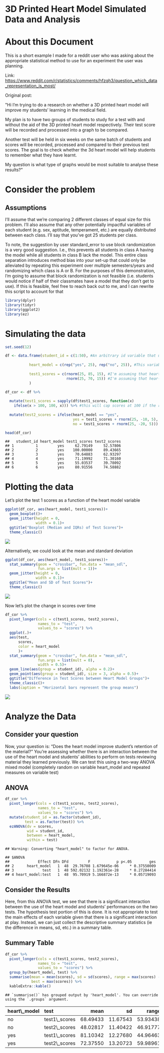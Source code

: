 3D Printed Heart Model Simulated Data and Analysis
================

# About this Document

This is a short example I made for a reddit user who was asking about
the appropriate statistical method to use for an experiment the user was
planning.

Link:
<https://www.reddit.com/r/statistics/comments/hfzqh3/question_which_data_representation_is_most/>

Original post:

"Hi I’m trying to do a research on whether a 3D printed heart model will
improve my students’ learning in the medical field.

My plan is to have two groups of students to study for a test with and
without the aid of the 3D printed heart model respectively. Their test
score will be recorded and processed into a graph to be compared.

Another test will be held in six weeks on the same batch of students and
scores will be recorded, processed and compared to their previous test
scores. The goal is to check whether the 3d heart model will help
students to remember what they have learnt.

My question is what type of graphs would be most suitable to analyse
these results?"

# Consider the problem

## Assumptions

I’ll assume that we’re comparing 2 different classes of equal size for
this problem. I’ll also assume that any other potentially impactful
variables of each student (e.g. sex, aptitude, temperament, etc.) are
equally distributed between each class. I’ll say that you’ve got 25
students per class.

To note, the suggestion by user standard\_error to use block
randomization is a very good suggestion. I.e., this prevents all
students in class A having the model while all students in class B lack
the model. This entire class separation introduces method bias into your
set-up that could only be alleviated by repeating this experiment over
multiple semesters/years and randomizing which class is A or B. For the
purposes of this demonstration, I’m going to assume that block
randomization is not feasible (i.e. students would notice if half of
their classmates have a model that they don’t get to use). If this is
feasible, feel free to reach back out to me, and I can rewrite this
script to account for that

``` r
library(dplyr)
library(tidyr)
library(ggplot2)
library(ez)
```

# Simulating the data

``` r
set.seed(12)

df <- data.frame(student_id = c(1:50), #An arbitrary id variable that uniquely identifies each student
                 
           heart_model = c(rep("yes", 25), rep("no", 25)), #This variable designates the heart model and essentially designates class A vs. class B
           
           test1_scores = c(rnorm(25, 85, 15), #I'm assuming that heart+ students will have a mean test score of 85 with standard deviation (sd) of 15
                            rnorm(25, 70, 15)) #I'm assuming that hear- students will have a mean test score of 70 with the same sd
           )

df_cor <- df %>% 
  
  mutate(test1_scores = sapply(df$test1_scores, function(x) 
    ifelse(x > 100, 100, x))) %>% #this will cap scores at 100 if the rnorm function pushes them above 100
  
  mutate(test2_scores = ifelse(heart_model == "yes", 
                               yes = test1_scores + rnorm(25, -10, 5), #Test scores will only drop by 10 points with the heart model
                               no = test1_scores + rnorm(25, -20, 5))) #Test scores will drop by 15 points for no heart model

head(df_cor)
```

    ##   student_id heart_model test1_scores test2_scores
    ## 1          1         yes     62.79149     52.57806
    ## 2          2         yes    100.00000     89.43665
    ## 3          3         yes     70.64883     62.93297
    ## 4          4         yes     71.19992     71.30160
    ## 5          5         yes     55.03537     39.78092
    ## 6          6         yes     80.91556     74.58882

# Plotting the data

Let’s plot the test 1 scores as a function of the heart model variable

``` r
ggplot(df_cor, aes(heart_model, test1_scores))+
  geom_boxplot()+
  geom_jitter(height = 0,
              width = 0.1)+
  ggtitle("Boxplot (Median and IQRs) of Test Scores")+
  theme_classic()
```

![](README_files/figure-gfm/unnamed-chunk-3-1.png)<!-- -->

Alternatively, we could look at the mean and standard deviation

``` r
ggplot(df_cor, aes(heart_model, test1_scores))+
  stat_summary(geom = "crossbar", fun.data = "mean_sdl",
               fun.args = list(mult = 1))+
  geom_jitter(height = 0,
              width = 0.1)+
  ggtitle("Mean and SD of Test Scores")+
  theme_classic()
```

![](README_files/figure-gfm/unnamed-chunk-4-1.png)<!-- -->

Now let’s plot the change in scores over time

``` r
df_cor %>% 
  pivot_longer(cols = c(test1_scores, test2_scores),
               names_to = "test",
               values_to = "scores") %>% 
  ggplot(.)+
  aes(test, 
      scores, 
      color = heart_model
      )+
  stat_summary(geom = "crossbar", fun.data = "mean_sdl",
               fun.args = list(mult = 0),
               width = 0.5)+
  geom_line(aes(group = student_id), alpha = 0.2)+
  geom_point(aes(group = student_id), size = 3, alpha = 0.5)+
  ggtitle("Difference in Test Scores between Heart Model Groups")+
  theme_classic()+
  labs(caption = "Horizontal bars represent the group means")
```

![](README_files/figure-gfm/unnamed-chunk-5-1.png)<!-- -->

# Analyze the Data

## Consider your question

Now, your question is: “Does the heart model improve student’s retention
of the material?” You’re assessing whether there is an interaction
between the use of the heart model and students’ abilities to perform on
tests reviewing material they learned previously. We can test this using
a two-way ANOVA mixed model (completely random on variable heart\_model
and repeated measures on variable test)

## ANOVA

``` r
df_cor %>% 
  pivot_longer(cols = c(test1_scores, test2_scores),
               names_to = "test",
               values_to = "scores") %>% 
  mutate(student_id = as.factor(student_id),
         test = as.factor(test)) %>% 
  ezANOVA(dv = scores, 
          wid = student_id,
          between = heart_model,
          within = test)
```

    ## Warning: Converting "heart_model" to factor for ANOVA.

    ## $ANOVA
    ##             Effect DFn DFd         F            p p<.05        ges
    ## 2      heart_model   1  48  29.76708 1.679645e-06     * 0.37550009
    ## 3             test   1  48 592.02132 1.192361e-28     * 0.27284414
    ## 4 heart_model:test   1  48  95.70919 5.166872e-13     * 0.05719093

## Consider the Results

Here, from this ANOVA test, we see that there is a significant
interaction between the use of the heart model and students’
performances on the two tests. The hypothesis test portion of this is
done. It is not appropriate to test the main effects of each variable
given that there is a significant interaction at play. Instead, we can
just collect the descriptive summary statistics (ie the difference in
means, sd, etc.) in a summary table.

## Summary Table

``` r
df_cor %>% 
  pivot_longer(cols = c(test1_scores, test2_scores),
               names_to = "test",
               values_to = "scores") %>% 
  group_by(heart_model, test) %>% 
  summarise(mean = mean(scores), sd = sd(scores), range = max(scores) - min(scores),
            best = max(scores)) %>% 
  kableExtra::kable()
```

    ## `summarise()` has grouped output by 'heart_model'. You can override using the `.groups` argument.

<table>
<thead>
<tr>
<th style="text-align:left;">
heart\_model
</th>
<th style="text-align:left;">
test
</th>
<th style="text-align:right;">
mean
</th>
<th style="text-align:right;">
sd
</th>
<th style="text-align:right;">
range
</th>
<th style="text-align:right;">
best
</th>
</tr>
</thead>
<tbody>
<tr>
<td style="text-align:left;">
no
</td>
<td style="text-align:left;">
test1\_scores
</td>
<td style="text-align:right;">
68.49433
</td>
<td style="text-align:right;">
11.67543
</td>
<td style="text-align:right;">
53.93438
</td>
<td style="text-align:right;">
100.00000
</td>
</tr>
<tr>
<td style="text-align:left;">
no
</td>
<td style="text-align:left;">
test2\_scores
</td>
<td style="text-align:right;">
48.02817
</td>
<td style="text-align:right;">
11.40422
</td>
<td style="text-align:right;">
46.91777
</td>
<td style="text-align:right;">
73.62970
</td>
</tr>
<tr>
<td style="text-align:left;">
yes
</td>
<td style="text-align:left;">
test1\_scores
</td>
<td style="text-align:right;">
81.10342
</td>
<td style="text-align:right;">
12.27680
</td>
<td style="text-align:right;">
44.96463
</td>
<td style="text-align:right;">
100.00000
</td>
</tr>
<tr>
<td style="text-align:left;">
yes
</td>
<td style="text-align:left;">
test2\_scores
</td>
<td style="text-align:right;">
72.37550
</td>
<td style="text-align:right;">
13.20723
</td>
<td style="text-align:right;">
59.98961
</td>
<td style="text-align:right;">
99.77053
</td>
</tr>
</tbody>
</table>

